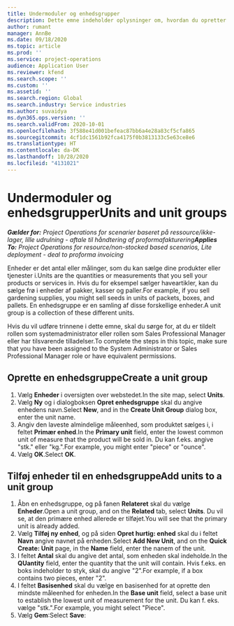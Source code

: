 ```yaml
---
title: Undermoduler og enhedsgrupper
description: Dette emne indeholder oplysninger om, hvordan du opretter enheder og enhedsgrupper i Dynamics 365 Project Operations.
author: rumant
manager: AnnBe
ms.date: 09/18/2020
ms.topic: article
ms.prod: ''
ms.service: project-operations
audience: Application User
ms.reviewer: kfend
ms.search.scope: ''
ms.custom: ''
ms.assetid: ''
ms.search.region: Global
ms.search.industry: Service industries
ms.author: suvaidya
ms.dyn365.ops.version: ''
ms.search.validFrom: 2020-10-01
ms.openlocfilehash: 3f588e41d001befeac87bb6a4e28a83cf5cfa865
ms.sourcegitcommit: 4cf1dc1561b92fca4175f0b3813133c5e63ce8e6
ms.translationtype: HT
ms.contentlocale: da-DK
ms.lasthandoff: 10/28/2020
ms.locfileid: "4131021"
---
```

# <a name="units-and-unit-groups"></a><span data-ttu-id="b2c06-103">Undermoduler og enhedsgrupper</span><span class="sxs-lookup"><span data-stu-id="b2c06-103">Units and unit groups</span></span>

<span data-ttu-id="b2c06-104">_**Gælder for:** Project Operations for scenarier baseret på ressource/ikke-lager, lille udrulning - aftale til håndtering af proformafakturering_</span><span class="sxs-lookup"><span data-stu-id="b2c06-104">_**Applies To:** Project Operations for resource/non-stocked based scenarios, Lite deployment - deal to proforma invoicing_</span></span>

<span data-ttu-id="b2c06-105">Enheder er det antal eller målinger, som du kan sælge dine produkter eller tjenester i.</span><span class="sxs-lookup"><span data-stu-id="b2c06-105">Units are the quantities or measurements that you sell your products or services in.</span></span> <span data-ttu-id="b2c06-106">Hvis du for eksempel sælger haveartikler, kan du sælge frø i enheder af pakker, kasser og paller.</span><span class="sxs-lookup"><span data-stu-id="b2c06-106">For example, if you sell gardening supplies, you might sell seeds in units of packets, boxes, and pallets.</span></span> <span data-ttu-id="b2c06-107">En enhedsgruppe er en samling af disse forskellige enheder.</span><span class="sxs-lookup"><span data-stu-id="b2c06-107">A unit group is a collection of these different units.</span></span>

<span data-ttu-id="b2c06-108">Hvis du vil udføre trinnene i dette emne, skal du sørge for, at du er tildelt rollen som systemadministrator eller rollen som Sales Professional Manager eller har tilsvarende tilladelser.</span><span class="sxs-lookup"><span data-stu-id="b2c06-108">To complete the steps in this topic, make sure that you have been assigned to the System Administrator or Sales Professional Manager role or have equivalent permissions.</span></span>

## <a name="create-a-unit-group"></a><span data-ttu-id="b2c06-109">Oprette en enhedsgruppe</span><span class="sxs-lookup"><span data-stu-id="b2c06-109">Create a unit group</span></span>

1. <span data-ttu-id="b2c06-110">Vælg **Enheder** i oversigten over webstedet.</span><span class="sxs-lookup"><span data-stu-id="b2c06-110">In the site map, select **Units**.</span></span>
2. <span data-ttu-id="b2c06-111">Vælg **Ny** og i dialogboksen **Opret enhedsgruppe** skal du angive enhedens navn.</span><span class="sxs-lookup"><span data-stu-id="b2c06-111">Select **New**, and in the **Create Unit Group** dialog box, enter the unit name.</span></span>
3. <span data-ttu-id="b2c06-112">Angiv den laveste almindelige måleenhed, som produktet sælges i, i feltet **Primær enhed**.</span><span class="sxs-lookup"><span data-stu-id="b2c06-112">In the **Primary unit** field, enter the lowest common unit of measure that the product will be sold in.</span></span> <span data-ttu-id="b2c06-113">Du kan f.eks. angive "stk." eller "kg.".</span><span class="sxs-lookup"><span data-stu-id="b2c06-113">For example, you might enter "piece" or "ounce".</span></span>
4. <span data-ttu-id="b2c06-114">Vælg **OK**.</span><span class="sxs-lookup"><span data-stu-id="b2c06-114">Select **OK**.</span></span>

## <a name="add-units-to-a-unit-group"></a><span data-ttu-id="b2c06-115">Tilføj enheder til en enhedsgruppe</span><span class="sxs-lookup"><span data-stu-id="b2c06-115">Add units to a unit group</span></span>

1. <span data-ttu-id="b2c06-116">Åbn en enhedsgruppe, og på fanen **Relateret** skal du vælge **Enheder**.</span><span class="sxs-lookup"><span data-stu-id="b2c06-116">Open a unit group, and on the **Related** tab, select **Units**.</span></span> <span data-ttu-id="b2c06-117">Du vil se, at den primære enhed allerede er tilføjet.</span><span class="sxs-lookup"><span data-stu-id="b2c06-117">You will see that the primary unit is already added.</span></span>
2. <span data-ttu-id="b2c06-118">Vælg **Tilføj ny enhed**, og på siden **Opret hurtig: enhed** skal du i feltet **Navn** angive navnet på enheden.</span><span class="sxs-lookup"><span data-stu-id="b2c06-118">Select **Add New Unit**, and on the **Quick Create: Unit** page, in the **Name** field, enter the nanem of the unit.</span></span>
3. <span data-ttu-id="b2c06-119">I feltet **Antal** skal du angive det antal, som enheden skal indeholde.</span><span class="sxs-lookup"><span data-stu-id="b2c06-119">In the **QUantity** field, enter the quantity that the unit will contain.</span></span> <span data-ttu-id="b2c06-120">Hvis f.eks. en boks indeholder to styk, skal du angive "2".</span><span class="sxs-lookup"><span data-stu-id="b2c06-120">For example, if a box contains two pieces, enter "2".</span></span> 
4. <span data-ttu-id="b2c06-121">I feltet **Basisenhed** skal du vælge en basisenhed for at oprette den mindste måleenhed for enheden.</span><span class="sxs-lookup"><span data-stu-id="b2c06-121">In the **Base unit** field, select a base unit to establish the lowest unit of measurement for the unit.</span></span> <span data-ttu-id="b2c06-122">Du kan f. eks. vælge "stk.".</span><span class="sxs-lookup"><span data-stu-id="b2c06-122">For example, you might select "Piece".</span></span>
5. <span data-ttu-id="b2c06-123">Vælg **Gem**:</span><span class="sxs-lookup"><span data-stu-id="b2c06-123">Select **Save**:</span></span>
